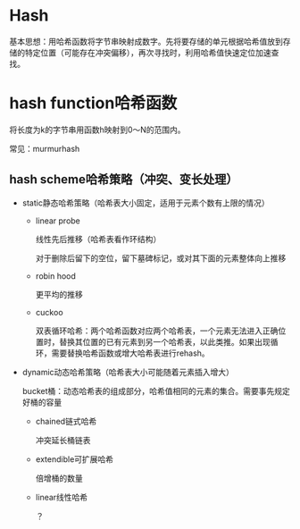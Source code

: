 # Hash

基本思想：用哈希函数将字节串映射成数字。先将要存储的单元根据哈希值放到存储的特定位置（可能存在冲突偏移），再次寻找时，利用哈希值快速定位加速查找。

# hash function哈希函数

将长度为k的字节串用函数h映射到0～N的范围内。

常见：murmurhash

## hash scheme哈希策略（冲突、变长处理）

- static静态哈希策略（哈希表大小固定，适用于元素个数有上限的情况）

    - linear probe

        线性先后推移（哈希表看作环结构）

        对于删除后留下的空位，留下墓碑标记，或对其下面的元素整体向上推移

    - robin hood

        更平均的推移

    - cuckoo

        双表循环哈希：两个哈希函数对应两个哈希表，一个元素无法进入正确位置时，替换其位置的已有元素到另一个哈希表，以此类推。如果出现循环，需要替换哈希函数或增大哈希表进行rehash。

- dynamic动态哈希策略（哈希表大小可能随着元素插入增大）

    bucket桶：动态哈希表的组成部分，哈希值相同的元素的集合。需要事先规定好桶的容量

    - chained链式哈希

        冲突延长桶链表

    - extendible可扩展哈希

        倍增桶的数量

    - linear线性哈希

        ？